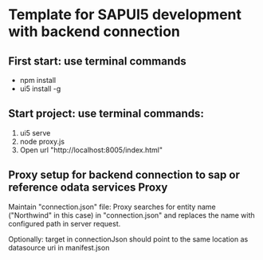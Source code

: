 # Template for SAPUI5 development with backend connection

## First start: use terminal commands

- npm install
- ui5 install -g

## Start project: use terminal commands:

1. ui5 serve
2. node proxy.js
3. Open url "http://localhost:8005/index.html"

## Proxy setup for backend connection to sap or reference odata services Proxy

Maintain "connection.json" file: Proxy searches for entity name ("Northwind" in
this case) in "connection.json" and replaces the name with configured path in
server request.

Optionally: target in connectionJson should point to the same location as
datasource uri in manifest.json
